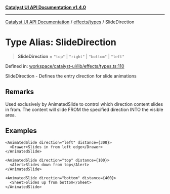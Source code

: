 [**Catalyst UI API Documentation v1.4.0**](../../../README.md)

---

[Catalyst UI API Documentation](../../../README.md) / [effects/types](../README.md) / SlideDirection

# Type Alias: SlideDirection

> **SlideDirection** = `"top"` \| `"right"` \| `"bottom"` \| `"left"`

Defined in: [workspace/catalyst-ui/lib/effects/types.ts:110](https://github.com/TheBranchDriftCatalyst/catalyst-ui/blob/main/lib/effects/types.ts#L110)

SlideDirection - Defines the entry direction for slide animations

## Remarks

Used exclusively by AnimatedSlide to control which direction content
slides in from. The content will slide FROM the specified direction
INTO the visible area.

## Examples

```tsx
<AnimatedSlide direction="left" distance={300}>
  <Drawer>Slides in from left edge</Drawer>
</AnimatedSlide>
```

```tsx
<AnimatedSlide direction="top" distance={100}>
  <Alert>Slides down from top</Alert>
</AnimatedSlide>
```

```tsx
<AnimatedSlide direction="bottom" distance={400}>
  <Sheet>Slides up from bottom</Sheet>
</AnimatedSlide>
```
